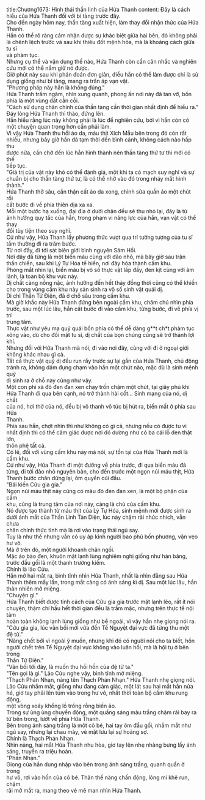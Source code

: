 title:Chương1673: Hình thái thần linh của Hứa Thanh
content:
Đây là cách hiểu của Hứa Thanh đối với bí tàng trước đây.<br>Cho đến ngày hôm nay, thần tàng xuất hiện, làm thay đổi nhận thức của Hứa<br>Thanh.<br>Hắn có thể rõ ràng cảm nhận được sự khác biệt giữa hai bên, đó không phải<br>là chênh lệch trước và sau khi thiêu đốt mệnh hỏa, mà là khoảng cách giữa tu sĩ<br>và phàm tục.<br>Nhưng cụ thể và vận dụng thế nào, Hứa Thanh còn cần cân nhắc và nghiên<br>cứu mới có thể nắm giữ nó được.<br>Giờ phút này sau khi phán đoán đơn giản, điều hắn có thể làm được chỉ là sử<br>dụng giống như bí tàng, mang ra trấn áp vạn vật.<br>"Phương pháp này hẳn là không đúng."<br>Hứa Thanh trầm ngâm, nhìn xung quanh, phong ấn nơi này đã tan vỡ, bốn<br>phía là một vùng đất cằn cỗi.<br>"Cách sử dụng chân chính của thần tàng cần thời gian nhất định để hiểu ra."<br>Đáy lòng Hứa Thanh thì thào, đứng lên.<br>Hắn hiểu rằng lúc này không phải là lúc để nghiên cứu, bởi vì hắn còn có<br>một chuyện quan trọng hơn cần phải làm.<br>Vì vậy Hứa Thanh thu hồi áo da, máu thịt Xích Mẫu bên trong đó còn rất<br>nhiều, nhưng bây giờ hắn đã tạm thời đến bình cảnh, không cách nào hấp thu<br>được nữa, cần chờ đến lúc hắn hình thành nên thần tàng thứ tư thì mới có thể<br>tiếp tục.<br>"Giá trị của vật này khó có thể đánh giá, một khi ta có mạch suy nghĩ và sự<br>chuẩn bị cho thần tàng thứ tư, là có thể nhờ vào đó trong nháy mắt hình thành."<br>Hứa Thanh thở sâu, cẩn thận cất áo da xong, chỉnh sửa quần áo một chút rồi<br>cất bước đi về phía thiên địa xa xa.<br>Mỗi một bước hạ xuống, đại địa ở dưới chân đều sẽ thu nhỏ lại, đây là từ<br>ảnh hưởng quy tắc của hắn, trong phạm vi năng lực của hắn, vạn vật có thể thay<br>đổi tùy tiện theo suy nghĩ.<br>Cứ như vậy, Hứa Thanh lấy phương thức vượt qua trí tưởng tượng của tu sĩ<br>tầm thường đi ra trăm bước.<br>Từ nơi đấy, đi tới sát biên giới bình nguyên Sám Hối.<br>Nơi đây đã từng là một biển máu cùng với đảo nhỏ, mà bây giờ sau trận<br>thần chiến, sau khi Lý Tự Hóa tế hiến, nơi đây hóa thành cấm khu.<br>Phóng mắt nhìn lại, biển máu bị vô số thực vật lấp đầy, đen kịt cùng với âm<br>lãnh, là toàn bộ khu vực này.<br>Dị chất càng nồng nặc, ảnh hưởng đến hết thảy đồng thời cũng có thể khiến<br>cho trong vùng cấm khu này sản sinh ra vô số sinh vật quái dị.<br>Di chỉ Thần Tử Điện, đã ở chỗ sâu trong cấm khu.<br>Mà giờ khắc này Hứa Thanh đứng bên ngoài cấm khu, chăm chú nhìn phía<br>trước, sau một lúc lâu, hắn cất bước đi vào cấm khu, từng bước, đi về phía vị trí<br>trung tâm.<br>Thực vật như yêu ma quỷ quái bốn phía có thể dễ dàng g**t ch*t phàm tục<br>xông vào, dù cho đối mặt tu sĩ, dị chất của bọn chúng cũng sẽ trở thành lợi khí.<br>Nhưng đối với Hứa Thanh mà nói, đi vào nơi đây, cùng với đi ở ngoại giới<br>không khác nhau gì cả.<br>Tất cả thực vật quỷ dị đều run rẩy trước sự lại gần của Hứa Thanh, chủ động<br>tránh ra, không dám đụng chạm vào hắn một chút nào, mặc dù là sinh mệnh quỷ<br>dị sinh ra ở chỗ này cũng như vậy.<br>Một con phi xà đỏ đen đan xen chạy trốn chậm một chút, tại giây phú khi<br>Hứa Thanh đi qua bên cạnh, nó trở thành hài cốt... Sinh mạng của nó, dị chất<br>của nó, hơi thở của nó, đều bị vô thanh vô tức bị hút ra, biến mất ở phía sau Hứa<br>Thanh.<br>Phía sau hắn, chợt nhìn thì như không có gì cả, nhưng nếu có được tu vi<br>nhất định thì có thể cảm giác được nơi đó dường như có ba cái lỗ đen thật lớn,<br>thôn phệ tất cả.<br>Có lẽ, đối với vùng cấm khu này mà nói, sự tồn tại của Hứa Thanh mới là<br>cấm khu.<br>Cứ như vậy, Hứa Thanh đi một đường về phía trước, đi qua biển máu đã<br>từng, đi tới đảo nhỏ nguyên bản, cho đến trước một ngọn núi máu thịt, Hứa<br>Thanh bước chân dừng lại, ôm quyền cúi đầu.<br>"Bái kiến Cửu gia gia."<br>Ngọn núi máu thịt này cũng có màu đỏ đen đan xen, là một bộ phận của cấm<br>khu, cũng là trung tâm của nơi này, càng là chủ của cấm khu.<br>Nó được tạo thành từ máu thịt của Lý Tự Hóa, sinh mệnh mới được sinh ra<br>dưới ánh mắt của Thần Linh Tàn Diện, lúc này chậm rãi nhúc nhích, vẫn chưa<br>chân chính thức tỉnh mà là rơi vào trạng thái ngủ say.<br>Tuy là như thế nhưng vẫn có uy áp kinh người bao phủ bốn phương, vặn vẹo<br>hư vô.<br>Mà ở trên đó, một người khoanh chân ngồi.<br>Mặc áo bào đen, khuôn mặt lạnh lùng nghiêm nghị giống như hàn băng,<br>trước đầu gối là một thanh trường kiếm.<br>Chính là lão Cửu.<br>Hắn mở hai mắt ra, bình tĩnh nhìn Hứa Thanh, nhất là nhìn đằng sau Hứa<br>Thanh thêm mấy lần, trong mắt càng có ánh sáng kì dị. Sau một lúc lâu, hắn<br>thản nhiên mở miệng.<br>"Chuyện gì."<br>Hứa Thanh biết được tính cách của Cửu gia gia trước mặt lạnh lẽo, rất ít nói<br>chuyện, thậm chí hầu hết thời gian đều là trầm mặc, nhưng trên thực tế nội tâm<br>hoàn toàn không lạnh lùng giống như bề ngoài, vì vậy hắn nhẹ giọng nói ra.<br>"Cửu gia gia, lúc vãn bối mới vừa đến Tế Nguyệt đại vực đã từng thu một<br>đệ tử."<br>"Nàng chết bởi vì ngoài ý muốn, nhưng khi đó có người nói cho ta biết, hồn<br>người chết trên Tế Nguyệt đại vực không vào luân hồi, mà là hội tụ ở bên trong<br>Thần Tử Điện."<br>"Vãn bối tới đây, là muốn thu hồi hồn của đệ tử ta."<br>"Tên gọi là gì." Lão Cửu nghe vậy, bình tĩnh mở miệng.<br>"Thạch Phán Nhạn, nàng tên Thạch Phán Nhạn." Hứa Thanh nhẹ giọng nói.<br>Lão Cửu nhắm mắt, giống như đang cảm giác, một lát sau hai mắt hắn nửa<br>hé, giơ tay phải lên túm vào trong hư vô, nhất thời toàn bộ cấm khu rung động,<br>một vòng xoáy khổng lồ trống rỗng biến ảo.<br>Trong sự ùng ùng chuyển động, một quầng sáng màu trắng chậm rãi bay ra<br>từ bên trong, lướt về phía Hứa Thanh.<br>Bên trong ánh sáng trắng là một cô bé, hai tay ôm đầu gối, nhắm mắt như<br>ngủ say, nhưng lại chau mày, vẻ mặt lưu lại sự hoảng sợ.<br>Chính là Thạch Phán Nhạn.<br>Nhìn nàng, hai mắt Hứa Thanh nhu hòa, giơ tay lên nhẹ nhàng bưng lấy ánh<br>sáng, truyền ra triệu hoán.<br>"Phán Nhạn."<br>Giọng của hắn dung nhập vào bên trong ánh sáng trắng, quanh quẩn ở trong<br>hư vô, rơi vào hồn của cô bé. Thân thể nàng chấn động, lông mi khẽ run, chậm<br>rãi mở mắt ra, mang theo vẻ mê man nhìn Hứa Thanh.